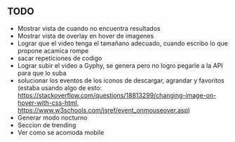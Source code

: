 ## TODO

* Mostrar vista de cuando no encuentra resultados
* Mostrar vista de overlay en hover de imagenes
* Lograr que el video tenga el tamañano adecuado, cuando escribo lo que propone acamica rompe
* sacar repeticiones de codigo
* Lograr subir el video a Gyphy, se genera pero no logro pegarle a la API para que lo suba
* solucionar los eventos de los iconos de descargar, agrandar y favoritos (estaba usando algo de esto: https://stackoverflow.com/questions/18813299/changing-image-on-hover-with-css-html, https://www.w3schools.com/jsref/event_onmouseover.asp)
* Generar modo nocturno
* Seccion de trending
* Ver como se acomoda mobile